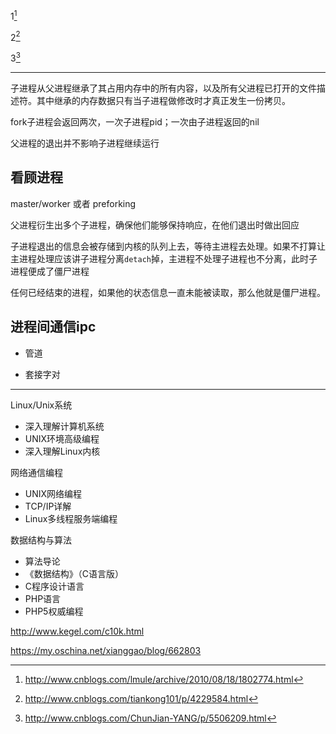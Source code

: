 
1[^1]

2[^2]

3[^3]




[^1]: http://www.cnblogs.com/lmule/archive/2010/08/18/1802774.html
[^2]: http://www.cnblogs.com/tiankong101/p/4229584.html
[^3]: http://www.cnblogs.com/ChunJian-YANG/p/5506209.html




---







子进程从父进程继承了其占用内存中的所有内容，以及所有父进程已打开的文件描述符。其中继承的内存数据只有当子进程做修改时才真正发生一份拷贝。

fork子进程会返回两次，一次子进程pid；一次由子进程返回的nil

父进程的退出并不影响子进程继续运行

## 看顾进程

master/worker 或者 preforking

父进程衍生出多个子进程，确保他们能够保持响应，在他们退出时做出回应

子进程退出的信息会被存储到内核的队列上去，等待主进程去处理。如果不打算让主进程处理应该讲子进程分离`detach`掉，主进程不处理子进程也不分离，此时子进程便成了僵尸进程

任何已经结束的进程，如果他的状态信息一直未能被读取，那么他就是僵尸进程。



## 进程间通信ipc


- 管道


- 套接字对













---











Linux/Unix系统

- 深入理解计算机系统
- UNIX环境高级编程
- 深入理解Linux内核

网络通信编程

- UNIX网络编程
- TCP/IP详解
- Linux多线程服务端编程

数据结构与算法

- 算法导论
- 《数据结构》（C语言版）
- C程序设计语言
- PHP语言
- PHP5权威编程


http://www.kegel.com/c10k.html

https://my.oschina.net/xianggao/blog/662803
